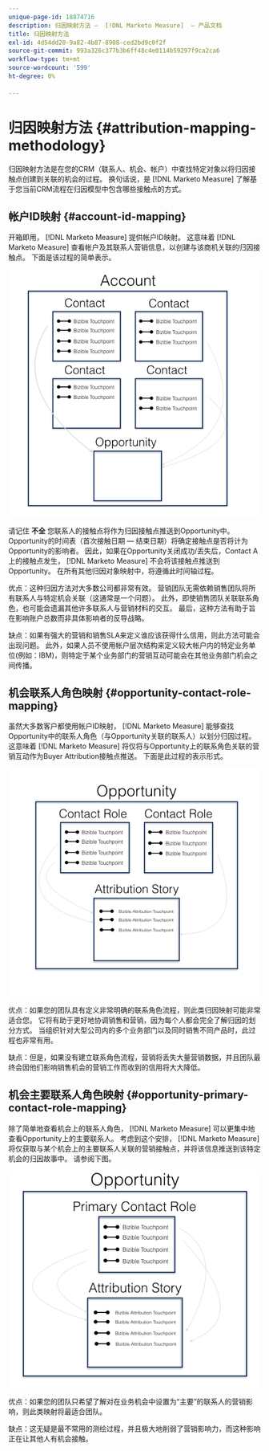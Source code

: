 ```yaml
---
unique-page-id: 18874716
description: 归因映射方法 —  [!DNL Marketo Measure]  — 产品文档
title: 归因映射方法
exl-id: 4d54dd20-9a82-4b87-8908-ced2bd9c0f2f
source-git-commit: 993a326c377b3b6ff48c4e0114b59297f9ca2ca6
workflow-type: tm+mt
source-wordcount: '599'
ht-degree: 0%

---
```


# 归因映射方法 {#attribution-mapping-methodology}

归因映射方法是在您的CRM（联系人、机会、帐户）中查找特定对象以将归因接触点创建到关联的机会的过程。 换句话说，是 [!DNL Marketo Measure] 了解基于您当前CRM流程在归因模型中包含哪些接触点的方式。

## 帐户ID映射 {#account-id-mapping}

开箱即用， [!DNL Marketo Measure] 提供帐户ID映射。 这意味着 [!DNL Marketo Measure] 查看帐户及其联系人营销信息，以创建与该商机关联的归因接触点。 下面是该过程的简单表示。

![](assets/1-1.png)

请记住 **不全** 您联系人的接触点将作为归因接触点推送到Opportunity中。 Opportunity的时间表（首次接触日期 — 结束日期）将确定接触点是否将计为Opportunity的影响者。 因此，如果在Opportunity关闭成功/丢失后，Contact A上的接触点发生， [!DNL Marketo Measure] 不会将该接触点推送到Opportunity。 在所有其他归因对象映射中，将遵循此时间轴过程。

优点：这种归因方法对大多数公司都非常有效。 营销团队无需依赖销售团队将所有联系人与特定机会关联（这通常是一个问题）。 此外，即使销售团队关联联系角色，也可能会遗漏其他许多联系人与营销材料的交互。 最后，这种方法有助于旨在影响账户总数而非具体影响者的反导战略。

缺点：如果有强大的营销和销售SLA来定义谁应该获得什么信用，则此方法可能会出现问题。 此外，如果人员不使用帐户层次结构来定义较大帐户内的特定业务单位(例如：IBM)，则特定于某个业务部门的营销互动可能会在其他业务部门机会之间传播。

## 机会联系人角色映射 {#opportunity-contact-role-mapping}

虽然大多数客户都使用帐户ID映射， [!DNL Marketo Measure] 能够查找Opportunity中的联系人角色（与Opportunity关联的联系人）以划分归因过程。 这意味着 [!DNL Marketo Measure] 将仅将与Opportunity上的联系角色关联的营销互动作为Buyer Attribution接触点推送。 下面是此过程的表示形式。

![](assets/2-1.png)

优点：如果您的团队具有定义非常明确的联系角色流程，则此类归因映射可能非常适合您。 它将有助于更好地协调销售和营销，因为每个人都会完全了解归因的划分方式。 当组织针对大型公司内的多个业务部门以及同时销售不同产品时，此过程也非常有用。

缺点：但是，如果没有建立联系角色流程，营销将丢失大量营销数据，并且团队最终会因他们影响销售机会的营销工作而收到的信用将大大降低。

## 机会主要联系人角色映射 {#opportunity-primary-contact-role-mapping}

除了简单地查看机会上的联系人角色， [!DNL Marketo Measure] 可以更集中地查看Opportunity上的主要联系人。 考虑到这个安排， [!DNL Marketo Measure] 将仅获取与某个机会上的主要联系人关联的营销接触点，并将该信息推送到该特定机会的归因故事中。 请参阅下图。

![](assets/3.png)

优点：如果您的团队只希望了解对在业务机会中设置为“主要”的联系人的营销影响，则此类映射将最适合团队。

缺点：这无疑是最不常用的测绘过程，并且极大地削弱了营销影响力，而这种影响正在让其他人有机会接触。
